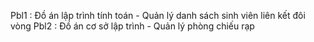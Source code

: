 Pbl1 : Đồ án lập trình tính toán - Quản lý danh sách sinh viên liên kết đôi vòng
Pbl2 : Đồ án cơ sở lập trình - Quản lý phòng chiếu rạp
